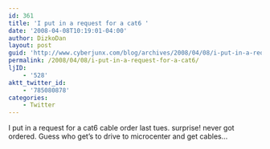 ```yaml
---
id: 361
title: 'I put in a request for a cat6 '
date: '2008-04-08T10:19:01-04:00'
author: DizkoDan
layout: post
guid: 'http://www.cyberjunx.com/blog/archives/2008/04/08/i-put-in-a-request-for-a-cat6/'
permalink: /2008/04/08/i-put-in-a-request-for-a-cat6/
ljID:
    - '528'
aktt_twitter_id:
    - '785080878'
categories:
    - Twitter
---
```


I put in a request for a cat6 cable order last tues. surprise! never got ordered. Guess who get’s to drive to microcenter and get cables…
